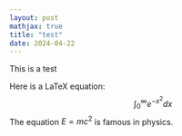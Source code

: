 ```yaml
---
layout: post
mathjax: true
title: "test"
date: 2024-04-22
---
```


This is a test

Here is a LaTeX equation: $$\int_{0}^{\infty} e^{-x^2} dx$$
The equation $E=mc^2$ is famous in physics.

